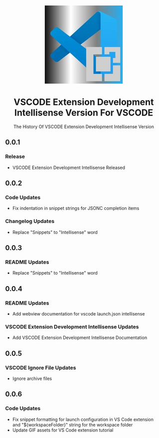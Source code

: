<p align="center">
    <img src="https://raw.githubusercontent.com/amiralariska/vscode-extension-development-intellisense/refs/heads/vscode-extension-development-intellisense/icon/vscode-extension-development-intellisense-logo.jpg" alt="VSCODE Logo">
    <h1 align="center">VSCODE Extension Development Intellisense Version For VSCODE</h1>
    <p align="center">The History Of VSCODE Extension Development Intellisense Version</p>
</p>

## 0.0.1
### Release
- VSCODE Extension Development Intellisense Released

## 0.0.2
### Code Updates
- Fix indentation in snippet strings for JSONC completion items
### Changelog Updates
- Replace "Snippets" to "Intellisense" word

## 0.0.3
### README Updates
- Replace "Snippets" to "Intellisense" word

## 0.0.4
### README Updates
- Add webview documentation for vscode launch.json intellisense
### VSCODE Extension Development Intellisense Updates
- Add VSCODE Extension Development Intellisense Documentation

## 0.0.5
### VSCODE Ignore File Updates
- Ignore archive files

## 0.0.6
### Code Updates
- Fix snippet formatting for launch configuration in VS Code extension and "${workspaceFolder}" string for the workspace folder
- Update GIF assets for VS Code extension tutorial